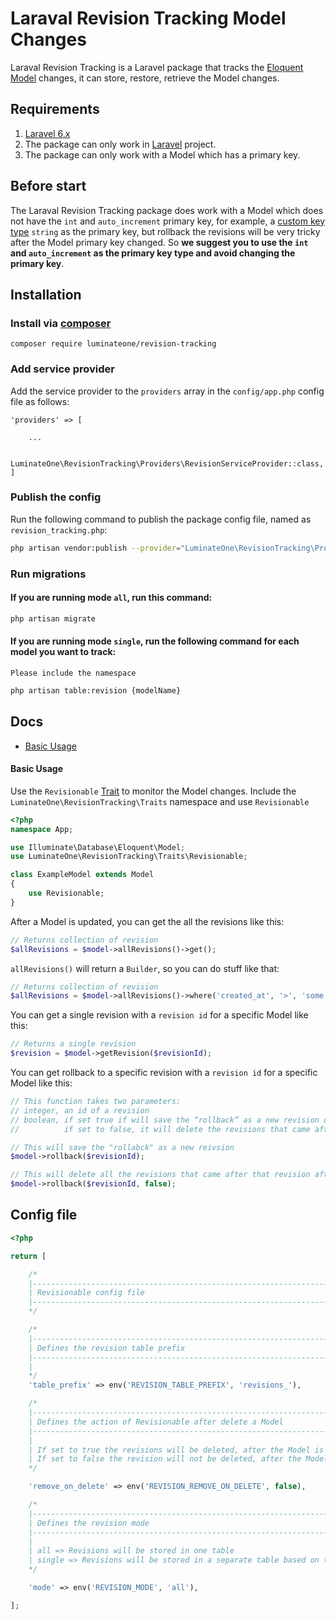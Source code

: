 # Laraval Revision Tracking Model Changes
Laraval Revision Tracking is a Laravel package that tracks the [Eloquent Model](https://laravel.com/docs/6.x/eloquent) changes, it can store, restore, retrieve the Model changes.

## Requirements
1. [Laravel 6.x](https://laravel.com/docs/6.x/releases)
2. The package can only work in [Laravel](https://laravel.com/) project.
3. The package can only work with a Model which has a primary key.

## Before start
The Laraval Revision Tracking package does work with a Model which does not have the ```int``` and ```auto_increment``` primary key, for example, a [custom key type](https://laravel.com/docs/5.8/eloquent#eloquent-model-conventions) ```string``` as the primary key, but rollback the revisions will be very tricky after the Model primary key changed. So **we suggest you to use the ```int``` and ```auto_increment``` as the primary key type and avoid changing the primary key**.

## Installation
### Install via [composer](https://getcomposer.org/doc/00-intro.md)

```
composer require luminateone/revision-tracking
```

### Add service provider
Add the service provider to the ```providers``` array in the ```config/app.php``` config file as follows:
```
'providers' => [

    ...

    LuminateOne\RevisionTracking\Providers\RevisionServiceProvider::class,
]
```

### Publish the config
Run the following command to publish the package config file, named as ```revision_tracking.php```:
```bash
php artisan vendor:publish --provider="LuminateOne\RevisionTracking\Providers\RevisionServiceProvider"
```

### Run migrations

#### If you are running mode ```all```, run this command:
```bash
php artisan migrate
```

#### If you are running mode ```single```, run the following command for each model you want to track:
```Please include the namespace```
```bash
php artisan table:revision {modelName}
```

## Docs

- [Basic Usage](#markdown-header-basic-usage)

#### Basic Usage

Use the ```Revisionable``` [Trait](https://www.php.net/manual/en/language.oop5.traits.php) to monitor the Model changes.
Include the ```LuminateOne\RevisionTracking\Traits``` namespace and use ```Revisionable```

```php
<?php
namespace App;

use Illuminate\Database\Eloquent\Model;
use LuminateOne\RevisionTracking\Traits\Revisionable;

class ExampleModel extends Model
{
    use Revisionable;
}
```

After a Model is updated, you can get the all the revisions like this:
```php
// Returns collection of revision
$allRevisions = $model->allRevisions()->get();
```

```allRevisions()``` will return a ```Builder```, so you can do stuff like that:
```php
// Returns collection of revision
$allRevisions = $model->allRevisions()->where('created_at', '>', 'some date')->get();
```

You can get a single revision with a ```revision id``` for a specific Model like this:
```php
// Returns a single revision
$revision = $model->getRevision($revisionId);
```

You can get rollback to a specific revision with a ```revision id``` for a specific Model like this:
```php
// This function takes two parameters: 
// integer, an id of a revision
// boolean, if set true if will save the “rollback” as a new revision of the model.
//          if set to false, it will delete the revisions that came after that revision

// This will save the "rollabck" as a new reivsion
$model->rollback($revisionId);

// This will delete all the revisions that came after that revision after rollback
$model->rollback($revisionId, false);
```

## Config file 
```php
<?php

return [

    /*
    |--------------------------------------------------------------------------
    | Revisionable config file
    |--------------------------------------------------------------------------
    */

    /*
    |--------------------------------------------------------------------------
    | Defines the revision table prefix
    |--------------------------------------------------------------------------
    |
    */
    'table_prefix' => env('REVISION_TABLE_PREFIX', 'revisions_'),

    /*
    |--------------------------------------------------------------------------
    | Defines the action of Revisionable after delete a Model
    |--------------------------------------------------------------------------
    |
    | If set to true the revisions will be deleted, after the Model is deleted,
    | If set to false the revision will not be deleted, after the Model is deleted
    */

    'remove_on_delete' => env('REVISION_REMOVE_ON_DELETE', false),

    /*
    |--------------------------------------------------------------------------
    | Defines the revision mode
    |--------------------------------------------------------------------------
    |
    | all => Revisions will be stored in one table
    | single => Revisions will be stored in a separate table based on the model
    */

    'mode' => env('REVISION_MODE', 'all'),

];
```